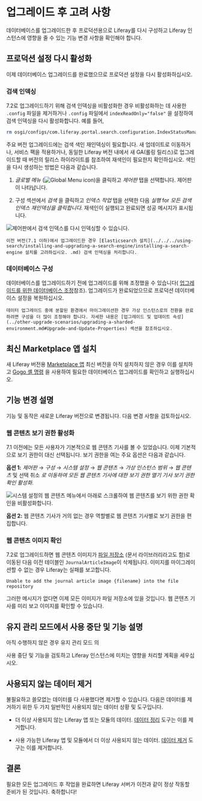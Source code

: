 # 업그레이드 후 고려 사항

데이터베이스를 업그레이드한 후 프로덕션용으로 Liferay를 다시 구성하고 Liferay 인스턴스에 영향을 줄 수 있는 기능 변경 사항을 확인해야 합니다.

## 프로덕션 설정 다시 활성화

이제 데이터베이스 업그레이드를 완료했으므로 프로덕션 설정을 다시 활성화하십시오.

### 검색 인덱싱

7.2로 업그레이드하기 위해 검색 인덱싱을 비활성화한 경우 비활성화하는 데 사용한 `.config` 파일을 제거하거나 `.config` 파일에서 `indexReadOnly="false"` 을 설정하여 검색 인덱싱을 다시 활성화합니다. 예를 들어,

```bash
rm osgi/configs/com.liferay.portal.search.configuration.IndexStatusManagerConfiguration.config
```

주요 버전 업그레이드에는 검색 색인 재인덱싱이 필요합니다. 새 업데이트로 이동하거나, 서비스 팩을 적용하거나, 동일한 Liferay 버전 내에서 새 GA(롤링 릴리스)로 업그레이드할 때 버전의 릴리스 하이라이트를 참조하여 재색인이 필요한지 확인하십시오. 색인을 다시 생성하는 방법은 다음과 같습니다.

1. *글로벌 메뉴* (![Global Menu icon](./post-upgrade-considerations/images/01.png))을 클릭하고 *제어판* 탭을 선택합니다. 제어판이 나타납니다.

1. 구성 섹션에서 *검색* 을 클릭하고 *인덱스 작업* 탭을 선택한 다음 *실행* for *모든 검색 인덱스 재인덱싱을 클릭합니다.* 재색인이 실행되고 완료되면 성공 메시지가 표시됩니다.

![제어판에서 검색 인덱스를 다시 인덱싱할 수 있습니다.](./post-upgrade-considerations/images/02.png)

```{note}
이전 버전(7.1 이하)에서 업그레이드한 경우 [Elasticsearch 설치](../../../using-search/installing-and-upgrading-a-search-engine/installing-a-search-engine 설치를 고려하십시오. .md) 검색 인덱싱을 처리합니다.
```

### 데이터베이스 구성

데이터베이스를 업그레이드하기 전에 업그레이드를 위해 조정했을 수 있습니다( [업그레이드를 위한 데이터베이스 조정](../upgrade-stability-and-performance/database-tuning-for-upgrades.md)참조). 업그레이드가 완료되었으므로 프로덕션 데이터베이스 설정을 복원하십시오.

```{note}
데이터 업그레이드 중에 분할된 환경에서 마이그레이션한 경우 가상 인스턴스로의 전환을 완료하려면 구성을 더 많이 조정해야 합니다. 자세한 내용은 [업그레이드 및 업데이트 속성](../other-upgrade-scenarios/upgrading-a-sharded-environment.md#Upgrade-and-Update-Properties) 섹션을 참조하십시오.
```

## 최신 Marketplace 앱 설치

새 Liferay 버전용 [Marketplace 앱](../../../system-administration/installing-and-managing-apps/installing-apps/downloading-apps.md) 최신 버전을 아직 설치하지 않은 경우 이를 설치하고 [Gogo 셸 명령](../upgrade-stability-and-performance/upgrading-modules-using-gogo-shell.md) 을 사용하여 필요한 데이터베이스 업그레이드를 확인하고 실행하십시오.

## 기능 변경 설명

기능 및 동작은 새로운 Liferay 버전으로 변경됩니다. 다음 변경 사항을 검토하십시오.

### 웹 콘텐츠 보기 권한 활성화

7.1 이전에는 모든 사용자가 기본적으로 웹 콘텐츠 기사를 볼 수 있었습니다. 이제 기본적으로 보기 권한이 대신 선택됩니다. 보기 권한을 여는 주요 옵션은 다음과 같습니다.

**옵션 1:** _제어판_ → _구성_ → _시스템 설정_ → _웹 콘텐츠_ → _가상 인스턴스 범위_ → _웹 콘텐츠_ 및 선택 취소 _로 이동하여 모든 웹 콘텐츠 기사에 대한 보기 권한 열기 기사 보기 권한 확인 활성화_.

![시스템 설정의 웹 콘텐츠 메뉴에서 아래로 스크롤하여 웹 콘텐츠를 보기 위한 권한 확인을 비활성화합니다.](./post-upgrade-considerations/images/03.png)

**옵션 2:** 웹 콘텐츠 기사가 거의 없는 경우 역할별로 웹 콘텐츠 기사별로 보기 권한을 편집합니다.

### 웹 콘텐츠 이미지 확인

7.2로 업그레이드하면 웹 콘텐츠 이미지가 [파일 저장소](../../../system-administration/file-storage.md) (문서 라이브러리라고도 함)로 이동된 다음 이전 테이블인 `JournalArticleImage`이 삭제됩니다. 이미지를 마이그레이션할 수 없는 경우 Liferay는 실패를 보고합니다.

```
Unable to add the journal article image {filename} into the file repository
```

그러한 메시지가 없다면 이제 모든 이미지가 파일 저장소에 있을 것입니다. 웹 콘텐츠 기사를 미리 보고 이미지를 확인할 수 있습니다.

## 유지 관리 모드에서 사용 중단 및 기능 설명

아직 수행하지 않은 경우 유지 관리 모드</a> 의

사용 중단 및 기능을 검토하고 Liferay 인스턴스에 미치는 영향을 처리할 계획을 세우십시오.</p> 



## 사용되지 않는 데이터 제거

불필요하고 쓸모없는 데이터를 다 사용했다면 제거할 수 있습니다. 다음은 데이터를 제거하기 위한 두 가지 일반적인 사용되지 않는 데이터 상황 및 도구입니다.

* 더 이상 사용되지 않는 Liferay 앱 또는 모듈의 데이터. [데이터 정리](../reference/data-cleanup.md) 도구는 이를 제거합니다.

* 사용 가능한 Liferay 앱 및 모듈에서 더 이상 사용되지 않는 데이터. [데이터 제거](../reference/data-removal.md) 도구는 이를 제거합니다.



## 결론

필요한 모든 업그레이드 후 작업을 완료하면 Liferay 서버가 이전과 같이 정상 작동할 준비가 된 것입니다. 축하합니다!
